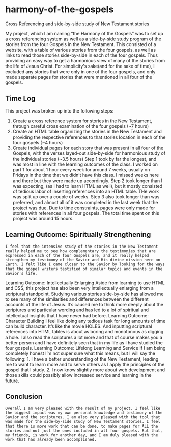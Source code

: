 # harmony-of-the-gospels
Cross Referencing and side-by-side study of New Testament stories

My project, which I am naming “the Harmony of the Gospels” was to set up a cross referencing system as well as a side-by-side study program of the stories from the four Gospels in the New Testament. This consisted of a website, with a table of various stories from the four gospels, as well as links to read those stories side-by-side in each of the four gospels. Thus providing an easy way to get a harmonious view of many of the stories from the life of Jesus Christ. For simplicity's sake(and for the sake of time), I excluded any stories that were only in one of the four gospels, and only made separate pages for stories that were mentioned in all four of the gospels. 
## Time Log
This project was broken up into the following steps:
  1. Create a cross reference system for stories in the New Testament, through careful cross examination of the four gospels (~7 hours)
  2. Create an HTML table organizing the stories in the New Testament and providing the respective references to that stories location in each of the four gospels (~4 hours)
  3. Create individual pages for each story that was present in all four of the Gospels, with the verses layed-out side-by-side for harmonious study of the individual stories (~3.5 hours)
Step 1 took by far the longest, and was most in line with the learning outcomes of the class. I worked on part 1 for about 1 hour every week for around 7 weeks, usually on Fridays in the time that we didn’t have this class. I missed weeks here and there but they were made up accordingly. Step 2 took longer than I was expecting, (as I had to learn HTML as well), but it mostly consisted of tedious labor of inserting references into an HTML table. THe work was split up over a couple of weeks. Step 3 also took longer than was preferred, and almost all of it was completed in the last week that the project was due. Due to time constraints, pages were only made for stories with references in all four gospels. The total time spent on this project was around 15 hours.
## Learning Outcome: Spiritually Strengthening
	I feel that the intensive study of the stories in the New Testament really helped me to see how complementary the testimonies that are expressed in each of the four Gospels are, and it really helped strengthen my testimony of the Savior and His divine mission here on Earth. I felt like I came closer to the Savior by looking for the ways that the gospel writers testified of similar topics and events in the Savior's life.
Learning Outcome: Intellectually Enlarging
	Aside from learning to use HTML and CSS, this project has also been very intellectually enlarging from a scriptural standpoint. Studying various stories side-by-side has allowed me to see many of the similarities and differences between the different accounts of the life of Jesus. It’s caused me to think more deeply about the scriptures and particular wording and has led to a lot of spiritual and intellectual insights that I have never had before.
Learning Outcome: Character Building
	I feel like doing any tedious task for long amounts of time can build character. It’s like the movie HOLES. And inputting scriptural references into HTML tables is about as boring and monotonous as digging a hole. I also read the scriptures a lot more and that of course makes you a better person and I have definitely seen that in my life as I have studied the four gospels. 
Learning Outcome: Lifelong Learning and Service
	If I am being completely honest I’m not super sure what this means, but I will say the following: 1. I have a better understanding of the New Testament, leading me to want to learn more and to serve others as I apply the principles of the gospel that I study. 2. I now know slightly more about web development and those skills could possibly allow increased service and learning in the future. 
## Conclusion
	Overall I am very pleased with the result of my project. I feel like the biggest impact was my own personal knowledge and testimony of the Savior and the scriptures. I am also very pleased with the tool that was made for the side-by-side study of New Testament stories. I feel that there is more work that can be done, to make pages for ALL the stories and not just the ones included in all four gospels. But that, my friends, is work for another day, and I am duly pleased with the work that has already been accomplished.
